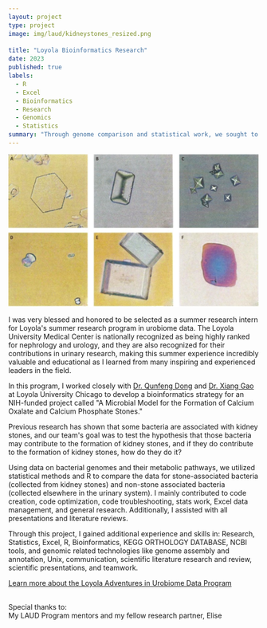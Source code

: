 ```yaml
---
layout: project
type: project
image: img/laud/kidneystones_resized.png

title: "Loyola Bioinformatics Research"
date: 2023
published: true
labels:
  - R
  - Excel
  - Bioinformatics
  - Research
  - Genomics
  - Statistics
summary: "Through genome comparison and statistical work, we sought to test the hypothesis that certain bacteria may contribute to the formation of kidney stones."
---
```


<img class="img-fluid" src="../img/laud/kidney_stones.png">

I was very blessed and honored to be selected as a summer research intern for Loyola's summer research program in urobiome data. The Loyola University Medical Center is nationally recognized as being highly ranked for nephrology and urology, and they are also recognized for their contributions in urinary research, making this summer experience incredibly valuable and educational as I learned from many inspiring and experienced leaders in the field.

In this program, I worked closely with [Dr. Qunfeng Dong](https://ssom.luc.edu/indiri/people/faculty/qunfengdongphd/) and [Dr. Xiang Gao](https://ssom.luc.edu/medicine/faculty/profile/index.cfm?id=5146) at Loyola University Chicago to develop a bioinformatics strategy for an NIH-funded project called "A Microbial Model for the Formation of Calcium Oxalate and Calcium Phosphate Stones."

Previous research has shown that some bacteria are associated with kidney stones, and our team's goal was to test the hypothesis that those bacteria may contribute to the formation of kidney stones, and if they do contribute to the formation of kidney stones, how do they do it?

Using data on bacterial genomes and their metabolic pathways, we utilized statistical methods and R to compare the data for stone-associated bacteria (collected from kidney stones) and non-stone associated bacteria (collected elsewhere in the urinary system). I mainly contributed to code creation, code optimization, code troubleshooting, stats work, Excel data management, and general research. Additionally, I assisted with all presentations and literature reviews. 

Through this project, I gained additional experience and skills in: Research, Statistics, Excel, R, Bioinformatics, KEGG ORTHOLOGY DATABASE, NCBI tools, and genomic related technologies like genome assembly and annotation, Unix, communication, scientific literature research and review, scientific presentations, and teamwork. <br>

[Learn more about the Loyola Adventures in Urobiome Data Program](https://ssom.luc.edu/luerec/administrative/laud/)<br><br>

Special thanks to:<br>
My LAUD Program mentors and my fellow research partner, Elise
